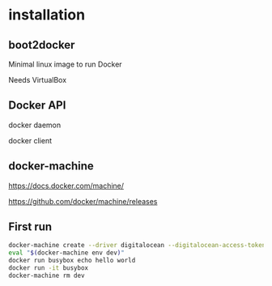 # installation



## boot2docker

Minimal linux image to run Docker

Needs VirtualBox


## Docker API

docker daemon

docker client


## docker-machine

https://docs.docker.com/machine/

https://github.com/docker/machine/releases


## First run

```bash
docker-machine create --driver digitalocean --digitalocean-access-token $DIGITALOCEAN_API_KEY dev
eval "$(docker-machine env dev)"
docker run busybox echo hello world
docker run -it busybox
docker-machine rm dev
```

